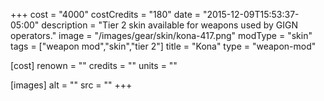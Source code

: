 +++
cost = "4000"
costCredits = "180"
date = "2015-12-09T15:53:37-05:00"
description = "Tier 2 skin available for weapons used by GIGN operators."
image = "/images/gear/skin/kona-417.png"
modType = "skin"
tags = ["weapon mod","skin","tier 2"]
title = "Kona"
type = "weapon-mod"

[cost]
  renown = ""
  credits = ""
  units = ""

[images]
  alt = ""
  src = ""
+++
